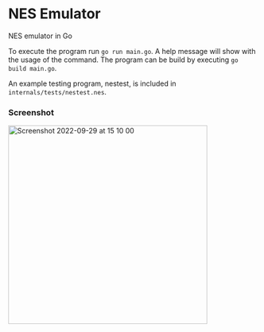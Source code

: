 # NES Emulator
NES emulator in Go

To execute the program run `go run main.go`. A help message will show with the usage of the command.
The program can be build by executing `go build main.go`.

An example testing program, nestest, is included in `internals/tests/nestest.nes`.


### Screenshot

<img width="400" alt="Screenshot 2022-09-29 at 15 10 00" src="https://user-images.githubusercontent.com/42638867/193027750-7136286a-cf38-402f-8d55-e1d90d406e3f.png">
